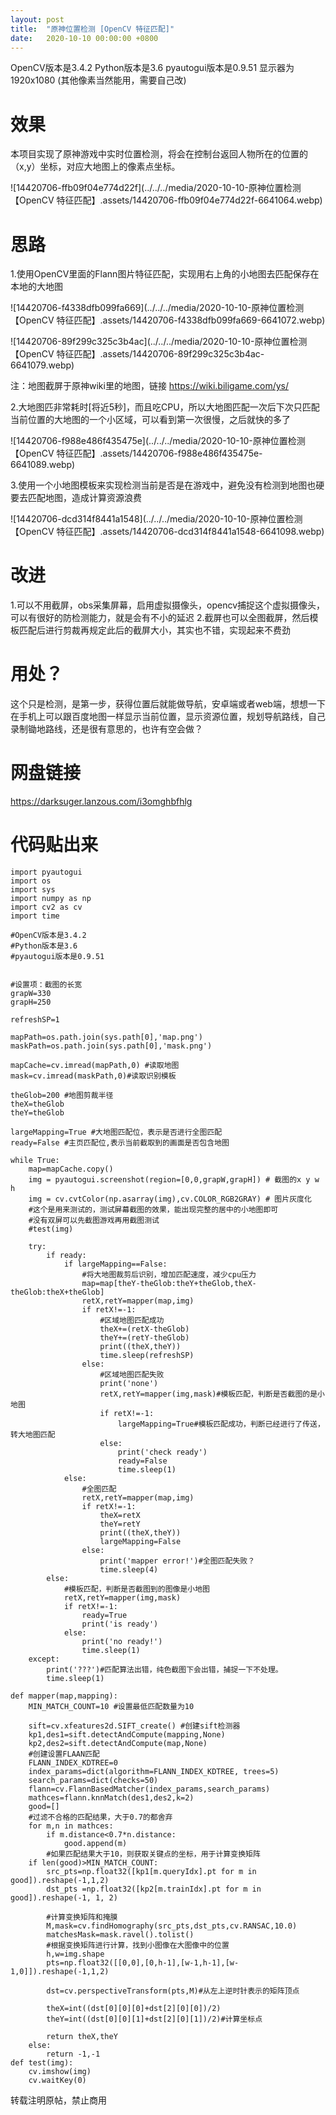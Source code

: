 ```yaml
---
layout: post
title:  "原神位置检测 [OpenCV 特征匹配]"
date:   2020-10-10 00:00:00 +0800
---
```


OpenCV版本是3.4.2
Python版本是3.6
pyautogui版本是0.9.51
显示器为1920x1080
(其他像素当然能用，需要自己改)

# 效果
本项目实现了原神游戏中实时位置检测，将会在控制台返回人物所在的位置的（x,y）坐标，对应大地图上的像素点坐标。

![14420706-ffb09f04e774d22f](../../../media/2020-10-10-原神位置检测【OpenCV 特征匹配】.assets/14420706-ffb09f04e774d22f-6641064.webp)

# 思路
1.使用OpenCV里面的Flann图片特征匹配，实现用右上角的小地图去匹配保存在本地的大地图

![14420706-f4338dfb099fa669](../../../media/2020-10-10-原神位置检测【OpenCV 特征匹配】.assets/14420706-f4338dfb099fa669-6641072.webp)

![14420706-89f299c325c3b4ac](../../../media/2020-10-10-原神位置检测【OpenCV 特征匹配】.assets/14420706-89f299c325c3b4ac-6641079.webp)

注：地图截屏于原神wiki里的地图，链接
https://wiki.biligame.com/ys/

2.大地图匹非常耗时[将近5秒]，而且吃CPU，所以大地图匹配一次后下次只匹配当前位置的大地图的一个小区域，可以看到第一次很慢，之后就快的多了

![14420706-f988e486f435475e](../../../media/2020-10-10-原神位置检测【OpenCV 特征匹配】.assets/14420706-f988e486f435475e-6641089.webp)

3.使用一个小地图模板来实现检测当前是否是在游戏中，避免没有检测到地图也硬要去匹配地图，造成计算资源浪费

![14420706-dcd314f8441a1548](../../../media/2020-10-10-原神位置检测【OpenCV 特征匹配】.assets/14420706-dcd314f8441a1548-6641098.webp)

# 改进
1.可以不用截屏，obs采集屏幕，启用虚拟摄像头，opencv捕捉这个虚拟摄像头，可以有很好的防检测能力，就是会有不小的延迟
2.截屏也可以全图截屏，然后模板匹配后进行剪裁再规定此后的截屏大小，其实也不错，实现起来不费劲

# 用处？
这个只是检测，是第一步，获得位置后就能做导航，安卓端或者web端，想想一下在手机上可以跟百度地图一样显示当前位置，显示资源位置，规划导航路线，自己录制锄地路线，还是很有意思的，也许有空会做？


# 网盘链接
https://darksuger.lanzous.com/i3omghbfhlg


# 代码贴出来
````
import pyautogui
import os
import sys
import numpy as np
import cv2 as cv
import time

#OpenCV版本是3.4.2
#Python版本是3.6
#pyautogui版本是0.9.51


#设置项：截图的长宽
grapW=330
grapH=250

refreshSP=1

mapPath=os.path.join(sys.path[0],'map.png')
maskPath=os.path.join(sys.path[0],'mask.png')

mapCache=cv.imread(mapPath,0) #读取地图
mask=cv.imread(maskPath,0)#读取识别模板

theGlob=200 #地图剪裁半径
theX=theGlob 
theY=theGlob

largeMapping=True #大地图匹配位，表示是否进行全图匹配
ready=False #主页匹配位,表示当前截取到的画面是否包含地图

while True:
    map=mapCache.copy()
    img = pyautogui.screenshot(region=[0,0,grapW,grapH]) # 截图的x y w h
    img = cv.cvtColor(np.asarray(img),cv.COLOR_RGB2GRAY) # 图片灰度化
    #这个是用来测试的，测试屏幕截图的效果，能出现完整的居中的小地图即可
    #没有双屏可以先截图游戏再用截图测试
    #test(img) 

    try:
        if ready:
            if largeMapping==False:
                #将大地图裁剪后识别，增加匹配速度，减少cpu压力
                map=map[theY-theGlob:theY+theGlob,theX-theGlob:theX+theGlob]
                retX,retY=mapper(map,img)
                if retX!=-1:
                    #区域地图匹配成功
                    theX+=(retX-theGlob)
                    theY+=(retY-theGlob)
                    print((theX,theY))
                    time.sleep(refreshSP)
                else:
                    #区域地图匹配失败
                    print('none')
                    retX,retY=mapper(img,mask)#模板匹配，判断是否截图的是小地图
                    if retX!=-1:
                        largeMapping=True#模板匹配成功，判断已经进行了传送，转大地图匹配
                    else:
                        print('check ready')
                        ready=False
                        time.sleep(1)                     
            else:
                #全图匹配
                retX,retY=mapper(map,img)
                if retX!=-1:
                    theX=retX
                    theY=retY
                    print((theX,theY))
                    largeMapping=False
                else:
                    print('mapper error!')#全图匹配失败？
                    time.sleep(4)
        else:
            #模板匹配，判断是否截图到的图像是小地图
            retX,retY=mapper(img,mask)
            if retX!=-1:
                ready=True
                print('is ready')
            else:
                print('no ready!')
                time.sleep(1)
    except:
        print('???')#匹配算法出错，纯色截图下会出错，捕捉一下不处理。
        time.sleep(1)

def mapper(map,mapping):
    MIN_MATCH_COUNT=10 #设置最低匹配数量为10

    sift=cv.xfeatures2d.SIFT_create() #创建sift检测器
    kp1,des1=sift.detectAndCompute(mapping,None) 
    kp2,des2=sift.detectAndCompute(map,None)
    #创建设置FLAAN匹配
    FLANN_INDEX_KDTREE=0
    index_params=dict(algorithm=FLANN_INDEX_KDTREE, trees=5)
    search_params=dict(checks=50)
    flann=cv.FlannBasedMatcher(index_params,search_params)
    mathces=flann.knnMatch(des1,des2,k=2)
    good=[]
    #过滤不合格的匹配结果，大于0.7的都舍弃
    for m,n in mathces:
        if m.distance<0.7*n.distance:
            good.append(m)
        #如果匹配结果大于10，则获取关键点的坐标，用于计算变换矩阵
    if len(good)>MIN_MATCH_COUNT:
        src_pts=np.float32([kp1[m.queryIdx].pt for m in good]).reshape(-1,1,2)
        dst_pts =np.float32([kp2[m.trainIdx].pt for m in good]).reshape(-1, 1, 2)

        #计算变换矩阵和掩膜
        M,mask=cv.findHomography(src_pts,dst_pts,cv.RANSAC,10.0)
        matchesMask=mask.ravel().tolist()
        #根据变换矩阵进行计算，找到小图像在大图像中的位置
        h,w=img.shape
        pts=np.float32([[0,0],[0,h-1],[w-1,h-1],[w-1,0]]).reshape(-1,1,2)

        dst=cv.perspectiveTransform(pts,M)#从左上逆时针表示的矩阵顶点

        theX=int((dst[0][0][0]+dst[2][0][0])/2)
        theY=int((dst[0][0][1]+dst[2][0][1])/2)#计算坐标点
        
        return theX,theY     
    else:
        return -1,-1
def test(img):
    cv.imshow(img)
    cv.waitKey(0)
````

转载注明原帖，禁止商用